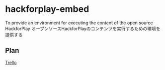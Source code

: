 # hackforplay-embed
To provide an environment for executing the content of the open source HackforPlay
オープンソースHackforPlayのコンテンツを実行するための環境を提供する

## Plan

[Trello](https://trello.com/b/gxWQpAnW/opensource-hackforplay)



